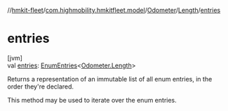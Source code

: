 //[hmkit-fleet](../../../../index.md)/[com.highmobility.hmkitfleet.model](../../index.md)/[Odometer](../index.md)/[Length](index.md)/[entries](entries.md)

# entries

[jvm]\
val [entries](entries.md): [EnumEntries](https://kotlinlang.org/api/latest/jvm/stdlib/kotlin.enums/-enum-entries/index.html)&lt;[Odometer.Length](index.md)&gt;

Returns a representation of an immutable list of all enum entries, in the order they're declared.

This method may be used to iterate over the enum entries.
